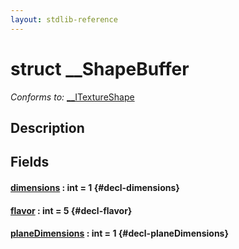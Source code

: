 ```yaml
---
layout: stdlib-reference
---
```


# struct \_\_ShapeBuffer

*Conforms to:* [\_\_ITextureShape](/stdlib-reference/interfaces/0_itextureshape-023a/index)

## Description



## Fields

#### [dimensions](/stdlib-reference/types/0_shapebuffer-027/dimensions) : int = 1 {#decl-dimensions}
#### [flavor](/stdlib-reference/types/0_shapebuffer-027/flavor) : int = 5 {#decl-flavor}
#### [planeDimensions](/stdlib-reference/types/0_shapebuffer-027/planedimensions-5) : int = 1 {#decl-planeDimensions}

